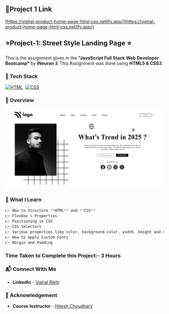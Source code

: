 ## 🔗Project 1 Link
[https://vishal-product-home-page-html-css.netlify.app/](https://vishal-product-home-page-html-css.netlify.app/)


## ⭐Project-1: Street Style Landing Page ⭐

This is the assignment given in the **"JavaScript Full Stack Web Developer Bootcamp"** by **iNeuron** *&* This Assignment was done using **HTML5 & CSS3.**


### 📌 Tech Stack

[![HTML](https://img.shields.io/badge/html5%20-%23E34F26.svg?&style=for-the-badge&logo=html5&logoColor=white)](https://github.com/pk170970)&nbsp; [![CSS](https://img.shields.io/badge/css3%20-%231572B6.svg?&style=for-the-badge&logo=css3&logoColor=white)](https://github.com/pk170970)&nbsp;


### 📌 Overview

![PROJECT-SCREENSHOT](./assets/Project-1-Screenshot.png)

### 📌 What I Learn

``` CSS
👉 How to Structure **HTML** and **CSS**
👉 Flexbox & Properties
👉 Positioning in CSS
👉 CSS Selectors
👉 Various properties like color, background-color, width, height and much more.
👉 How to apply Custom Fonts
👉 Margin and Padding
```

### Time Taken to Complete this Project:- 3 Hours

### 📬 Connect With Me

- **LinkedIn** - [Vishal Rikhi](https://www.linkedin.com/in/vishal-rikhi/)

### 📌 Acknowledgement

- **Course Instructor** - [Hitesh Choudhary](https://www.linkedin.com/in/hiteshchoudhary/)


